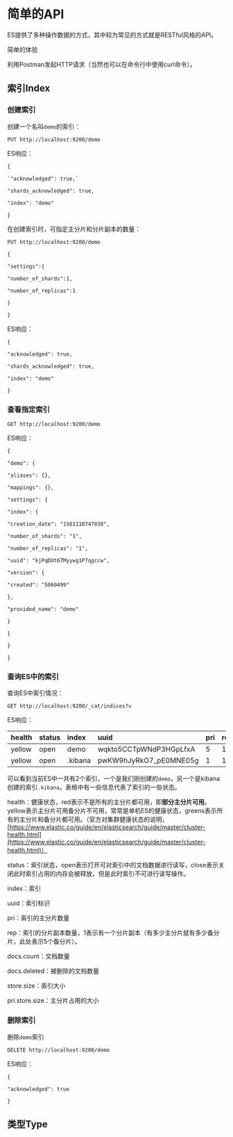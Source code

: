 # 简单的API

ES提供了多种操作数据的方式，其中较为常见的方式就是RESTful风格的API。

简单的体验

利用Postman发起HTTP请求（当然也可以在命令行中使用curl命令）。

## 索引Index

### 创建索引

创建一个名叫`demo`的索引：

`PUT http://localhost:9200/demo`

ES响应：

`{`

    `"acknowledged": true,`

`"shards_acknowledged": true,`

`"index": "demo"`

`}`

在创建索引时，可指定主分片和分片副本的数量：

`PUT http://localhost:9200/demo`

`{`

`"settings":{`

`"number_of_shards":1,`

`"number_of_replicas":1`

`}`

`}`

ES响应：

`{`

`"acknowledged": true,`

`"shards_acknowledged": true,`

`"index": "demo"`

`}`

### 查看指定索引

`GET http://localhost:9200/demo`

ES响应：

`{`

`"demo": {`

`"aliases": {},`

`"mappings": {},`

`"settings": {`

`"index": {`

`"creation_date": "1561110747038",`

`"number_of_shards": "1",`

`"number_of_replicas": "1",`

`"uuid": "kjPqDUt6TMyywg1P7qgccw",`

`"version": {`

`"created": "5060499"`

`},`

`"provided_name": "demo"`

`}`

`}`

`}`

`}`

### 查询ES中的索引

查询ES中索引情况：

`GET http://localhost:9200/_cat/indices?v`

ES响应：

| health | status | index | uuid | pri | rep | docs.count | docs.deleted | store.size | pri.store.size |
| :--- | :--- | :--- | :--- | :--- | :--- | :--- | :--- | :--- | :--- |
| yellow | open | demo | wqkto5CCTpWNdP3HGpLfxA | 5 | 1 | 0 | 0 | 810b | 810b |
| yellow | open | .kibana | pwKW9hJyRkO7\_pE0MNE05g | 1 | 1 | 1 | 0 | 3.2kb | 3.2kb |

可以看到当前ES中一共有2个索引，一个是我们刚创建的`demo`，另一个是kibana创建的索引`.kibana`。表格中有一些信息代表了索引的一些状态。

health：健康状态，red表示不是所有的主分片都可用，即**部分主分片可用**。yellow表示主分片可用备分片不可用，常常是单机ES的健康状态，greens表示所有的主分片和备分片都可用。（官方对集群健康状态的说明，[https://www.elastic.co/guide/en/elasticsearch/guide/master/cluster-health.html](https://www.elastic.co/guide/en/elasticsearch/guide/master/cluster-health.html)）

status：索引状态，open表示打开可对索引中的文档数据进行读写，close表示关闭此时索引占用的内存会被释放，但是此时索引不可进行读写操作。

index：索引

uuid：索引标识

pri：索引的主分片数量

rep：索引的分片副本数量，1表示有一个分片副本（有多少主分片就有多少备分片，此处表示5个备分片）。

docs.count：文档数量

docs.deleted：被删除的文档数量

store.size：索引大小

pri.store.size：主分片占用的大小

### 删除索引

删除`demo`索引

`DELETE http://localhost:9200/demo`

ES响应：

`{`

`"acknowledged": true`

`}`

## 类型Type



